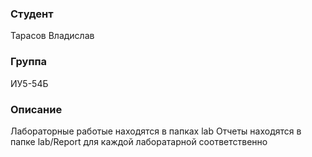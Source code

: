 ### Студент
Тарасов Владислав
### Группа
ИУ5-54Б

### Описание
Лабораторные работые находятся в папках lab<num>
Отчеты находятся в папке lab/Report для каждой лаборатарной соответственно 
